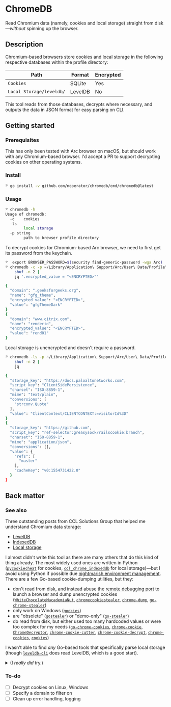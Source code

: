 # ChromeDB

Read Chromium data (namely, cookies and local storage) straight from disk—_without_ spinning up the browser. <!-- Yeah, it's called <em>Chrome</em>DB, but `chromiumdb` is a bit of a mouthful for a Go package name. -->

## Description

Chromium-based browsers store cookies and local storage in the following respective databases within the profile directory:

Path | Format | Encrypted
--- | --- | ---
`Cookies` | SQLite | Yes
`Local Storage/leveldb/` | LevelDB | No

This tool reads from those databases, decrypts where necessary, and outputs the data in JSON format for easy parsing on CLI.

## Getting started

### Prerequisites

This has only been tested with Arc browser on macOS, but should work with any Chromium-based browser. I'd accept a PR to support decrypting cookies on other operating systems.

### Install

```bash
𝄢 go install -v github.com/noperator/chromedb/cmd/chromedb@latest
```

### Usage

```bash
𝄢 chromedb -h
Usage of chromedb:
  -c	cookies
  -ls
    	local storage
  -p string
    	path to browser profile directory

```

To decrypt cookies for Chromium-based Arc browser, we need to first get its password from the keychain.

```bash
𝄢  export BROWSER_PASSWORD=$(security find-generic-password -wga Arc)
𝄢 chromedb -c -p ~/Library/Application\ Support/Arc/User\ Data/Profile\ 1/ |
    shuf -n 2 |
    jq '.encrypted_value = "<ENCRYPTED>"'

{
  "domain": ".geeksforgeeks.org",
  "name": "gfg_theme",
  "encrypted_value": "<ENCRYPTED>",
  "value": "gfgThemeDark"
}
{
  "domain": "www.citrix.com",
  "name": "renderid",
  "encrypted_value": "<ENCRYPTED>",
  "value": "rend01"
}
```

Local storage is unencrypted and doesn't require a password.

```bash
𝄢 chromedb -ls -p ~/Library/Application\ Support/Arc/User\ Data/Profile\ 1/ |
    shuf -n 2 |
    jq

{
  "storage_key": "https://docs.paloaltonetworks.com",
  "script_key": "ClientSidePersistence",
  "charset": "ISO-8859-1",
  "mime": "text/plain",
  "conversions": [
    "strconv.Quote"
  ],
  "value": "ClientContext/CLIENTCONTEXT:=visitorId%3D"
}
{
  "storage_key": "https://github.com",
  "script_key": "ref-selector:greasysock/railscookie:branch",
  "charset": "ISO-8859-1",
  "mime": "application/json",
  "conversions": [],
  "value": {
    "refs": [
      "master"
    ],
    "cacheKey": "v0:1554731422.0"
  }
}
```

## Back matter

### See also

Three outstanding posts from CCL Solutions Group that helped me understand Chromium data storage:
- [LevelDB](https://www.cclsolutionsgroup.com/post/hang-on-thats-not-sqlite-chrome-electron-and-leveldb)
- [IndexedDB](https://www.cclsolutionsgroup.com/post/indexeddb-on-chromium)
- [Local storage](https://www.cclsolutionsgroup.com/post/chromium-session-storage-and-local-storage)

I almost didn't write this tool as there are many others that do this kind of thing already. The most widely used ones are written in Python ([`pycookiecheat`](https://github.com/n8henrie/pycookiecheat/blob/dev/src/pycookiecheat/chrome.py) for cookies, [`ccl_chrome_indexeddb`](https://github.com/cclgroupltd/ccl_chrome_indexeddb/blob/master/ccl_chromium_localstorage.py) for local storage)—but I avoid using Python if possible due [nightmarish environment management](https://xkcd.com/1987/). There are a few Go-based cookie-dumping utilities, but they:

- don't read from disk, and instead abuse the [remote debugging port](https://blog.chromium.org/2011/05/remote-debugging-with-chrome-developer.html) to launch a browser and dump unencrypted cookies ([`WhiteChocolateMacademiaNut`](https://github.com/slyd0g/WhiteChocolateMacademiaNut), [`chromecookiestealer`](https://github.com/magisterquis/chromecookiestealer), [`chrome-dump`](https://github.com/lesnuages/chrome-dump), [`go-chrome-stealer`](https://github.com/omaidf/go-chrome-stealer))
- only work on Windows ([`gookies`](https://github.com/CCob/gookies))
- are "obsolete" ([`gostealer`](https://github.com/4kord/gostealer)) or "demo-only" ([`go-stealer`](https://github.com/idfp/go-stealer))
- do read from disk, but either used too many hardcoded values or were too complex for my needs ([`go-chrome-cookies`](https://github.com/teocci/go-chrome-cookies), [`chrome-cookie`](https://github.com/muyids/chrome-cookie), [`ChromeDecryptor`](https://github.com/wat4r/ChromeDecryptor), [`chrome-cookie-cutter`](https://github.com/saranrapjs/chrome-cookie-cutter), [`chrome-cookie-decrypt`](https://github.com/kinghrothgar/chrome-cookie-decrypt), [`chrome-cookies`](https://github.com/igara/chrome-cookies), [`cookies`](https://github.com/creachadair/cookies))

I wasn't able to find _any_ Go-based tools that specifically parse local storage (though [`leveldb-cli`](https://github.com/cions/leveldb-cli) does read LevelDB, which is a good start).

<details><summary>(I <em>really did</em> try.)</summary>


```bash
# Search for tools written in Go that process Chrom(e|ium)'s cookies or local storage.
for QUERY in \
	'chrome cookie' \
	'chromium cookie' \
	'chrome leveldb' \
	'chromium leveldb' \
	'chrome local storage' \
	'chromium local storage' \
	; do
	echo "query: $QUERY" >&2
	curl -sv "https://github.com/search?type=repositories" \
		-G -X GET --data-urlencode "q=$QUERY language:Go" \
		-H 'accept: text/html,application/xhtml+xml,application/xml;q=0.9,image/avif,image/webp,image/apng,*/*;q=0.8,application/signed-exchange;v=b3;q=0.7' |
		tee >/dev/null \
			>(htmlq -t .search-title | nl -nln | sed -E 's/(^[0-9]+)/\1.1/') \
			>(htmlq 'li > a' -a 'aria-label' | nl -nln | sed -E 's/(^[0-9]+)/\1.2/') |
	sort -V  |
	sed -E 's/^[0-9\.]+\s+//' |
	paste -d @ - - |
	tee /dev/stderr
	sleep 2
done |
    sed -E 's/ stars$//' |
	sort -u |
    tee repos.lst

# Download all of those tools' repos.
mkdir -p repos
cd repos
cat ../repos.lst | parallel --colsep @ --bar 'git clone --depth 1 https://github.com/{1} $(echo {1} | sed -E "s|/|--|")--{2}'
rm -rf ./*/.git

# Look for various topics that may or may not indicate that the tool uses the approach I care about.
echo "
sql sql|db|database|query|row
remote ws://|remote|debugg(ing|er)|9222|cdp|dev.?tools|debug.port
keychain log.?in|keychain
crypto key.?length|iteration|aes|cbc|sha1?|pbkdf|cipher|crypt
localStorage ldb|leveldb|local.?storage
" | grep -v '^$' | while read TOPIC REGEX; do
    rg -g '!.git*' -g '!topics.jsonl' -c "$REGEX" . | while read RESULT; do
        FILE=$(echo "$RESULT" | cut -d : -f 1 | sed -E 's|\./||')
        REPO="https://github.com/"$(echo "$FILE" | grep -oE '[^/]+' | head -n 1 | sed -E 's|--|/|; s/--.*//')
        STARS=$(echo "$FILE" | grep -oE '\--[0-9]+/' | head -n 1 | grep -oE '[0-9]+')
        COUNT=$(echo "$RESULT" | cut -d : -f 2)
        jo topic="$TOPIC" repo="$REPO" file="$FILE" count="$COUNT" stars="$STARS"
    done
done | tee topics.jsonl

# Sort relevant repos by popularity.
cat topics.jsonl | jq -sc 'group_by(.repo) | map({
        repo: .[0].repo,
        stars: .[0].stars,
        topics: map({topic, count}) |
            group_by(.topic) |
            map({topic: .[0].topic, count: map(.count) | add})
    }) | sort_by(.stars) | reverse[]'
    
{"repo":"https://github.com/slyd0g/WhiteChocolateMacademiaNut","stars":141,"topics":[{"topic":"crypto","count":5},{"topic":"remote","count":17},{"topic":"sql","count":6}]}
{"repo":"https://github.com/magisterquis/chromecookiestealer","stars":92,"topics":[{"topic":"crypto","count":6},{"topic":"keychain","count":3},{"topic":"remote","count":20},{"topic":"sql","count":15}]}
{"repo":"https://github.com/CCob/gookies","stars":48,"topics":[{"topic":"crypto","count":36},{"topic":"sql","count":14}]}
{"repo":"https://github.com/cions/leveldb-cli","stars":27,"topics":[{"topic":"crypto","count":14},{"topic":"localStorage","count":60},{"topic":"sql","count":290}]}
{"repo":"https://github.com/lesnuages/chrome-dump","stars":18,"topics":[{"topic":"crypto","count":11},{"topic":"keychain","count":1},{"topic":"remote","count":13}]}
{"repo":"https://github.com/teocci/go-chrome-cookies","stars":9,"topics":[{"topic":"crypto","count":140},{"topic":"keychain","count":42},{"topic":"sql","count":283}]}
{"repo":"https://github.com/idfp/go-stealer","stars":9,"topics":[{"topic":"crypto","count":73},{"topic":"keychain","count":32},{"topic":"sql","count":66}]}
{"repo":"https://github.com/muyids/chrome-cookie","stars":8,"topics":[{"topic":"crypto","count":22},{"topic":"keychain","count":3},{"topic":"sql","count":25}]}
{"repo":"https://github.com/wat4r/ChromeDecryptor","stars":5,"topics":[{"topic":"crypto","count":107},{"topic":"keychain","count":9},{"topic":"sql","count":35}]}
{"repo":"https://github.com/saranrapjs/chrome-cookie-cutter","stars":5,"topics":[{"topic":"crypto","count":29},{"topic":"sql","count":10}]}
{"repo":"https://github.com/omaidf/go-chrome-stealer","stars":5,"topics":[{"topic":"remote","count":3}]}
{"repo":"https://github.com/kawakatz/macCookies","stars":3,"topics":[{"topic":"crypto","count":68},{"topic":"keychain","count":4},{"topic":"sql","count":30}]}
{"repo":"https://github.com/4kord/gostealer","stars":3,"topics":[{"topic":"crypto","count":52},{"topic":"keychain","count":13},{"topic":"sql","count":242}]}
{"repo":"https://github.com/kinghrothgar/chrome-cookie-decrypt","stars":1,"topics":[{"topic":"crypto","count":45},{"topic":"keychain","count":12},{"topic":"sql","count":55}]}
{"repo":"https://github.com/kalelc/go-rails-cook","stars":1,"topics":[{"topic":"crypto","count":25},{"topic":"sql","count":4}]}
{"repo":"https://github.com/hybridtheory/samesite-cookie-support","stars":1,"topics":[{"topic":"crypto","count":2},{"topic":"sql","count":24}]}
{"repo":"https://github.com/m4tt72/rails-cookie-decrypt-go","stars":0,"topics":[{"topic":"crypto","count":31},{"topic":"sql","count":1}]}
{"repo":"https://github.com/igara/chrome-cookies","stars":0,"topics":[{"topic":"crypto","count":31},{"topic":"sql","count":12}]}
{"repo":"https://github.com/greasysock/railscookie","stars":0,"topics":[{"topic":"crypto","count":13},{"topic":"sql","count":1}]}
{"repo":"https://github.com/corenting/cookies","stars":0,"topics":[{"topic":"crypto","count":24},{"topic":"remote","count":1},{"topic":"sql","count":10}]}
```

</details>

### To-do

- [ ] Decrypt cookies on Linux, Windows
- [ ] Specify a domain to filter on
- [ ] Clean up error handling, logging
